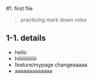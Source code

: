 #1. first file
> practicing mark down rules
>
## 1-1. details
* hello
* hiiiiiiiiiiiiiii
* feature/mypage changeaaaaa
* aaaaaaaaaaaaa